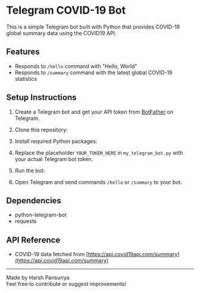 # Telegram COVID-19 Bot

This is a simple Telegram bot built with Python that provides COVID-19 global summary data using the COVID19 API.

## Features

- Responds to `/hello` command with "Hello, World"
- Responds to `/summary` command with the latest global COVID-19 statistics

## Setup Instructions

1. Create a Telegram bot and get your API token from [BotFather](https://t.me/BotFather) on Telegram.

2. Clone this repository:


3. Install required Python packages:


4. Replace the placeholder `YOUR_TOKEN_HERE` in `my_telegram_bot.py` with your actual Telegram bot token.

5. Run the bot:


6. Open Telegram and send commands `/hello` or `/summary` to your bot.

## Dependencies

- python-telegram-bot
- requests

## API Reference

- COVID-19 data fetched from [https://api.covid19api.com/summary](https://api.covid19api.com/summary)

---

Made by Harsh Pansuriya  
Feel free to contribute or suggest improvements!
